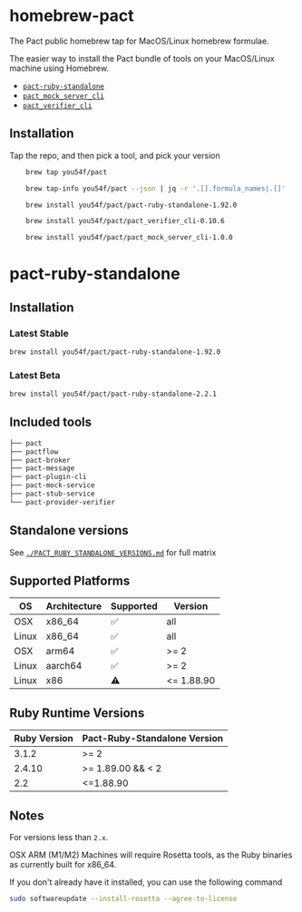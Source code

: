 # homebrew-pact

The Pact public homebrew tap for MacOS/Linux homebrew formulae.

The easier way to install the Pact bundle of tools on your MacOS/Linux machine using Homebrew.

- [`pact-ruby-standalone`](https://github.com/pact-foundation/pact-ruby-standalone)
- [`pact_mock_server_cli`](https://github.com/pact-foundation/pact-reference)
- [`pact_verifier_cli`](https://github.com/pact-foundation/pact-reference)
<!-- - [`pact-plugin-cli`](https://github.com/pact-foundation/pact-plugins) -->

## Installation

Tap the repo, and then pick a tool, and pick your version

```sh
    brew tap you54f/pact
```

```sh
    brew tap-info you54f/pact --json | jq -r '.[].formula_names|.[]'
```

```sh
    brew install you54f/pact/pact-ruby-standalone-1.92.0
```

```sh
    brew install you54f/pact/pact_verifier_cli-0.10.6
```

```sh
    brew install you54f/pact/pact_mock_server_cli-1.0.0
```

# pact-ruby-standalone

## Installation

### Latest Stable

```sh
brew install you54f/pact/pact-ruby-standalone-1.92.0
```

### Latest Beta

```sh
brew install you54f/pact/pact-ruby-standalone-2.2.1
```

## Included tools

```lisp
├── pact
├── pactflow
├── pact-broker
├── pact-message
├── pact-plugin-cli
├── pact-mock-service
├── pact-stub-service
└── pact-provider-verifier
```

## Standalone versions

See [`./PACT_RUBY_STANDALONE_VERSIONS.md`](./PACT_RUBY_STANDALONE_VERSIONS.md) for full matrix

## Supported Platforms

| OS          | Architecture  | Supported  | Version    |
| -------     | ------------  | ---------  | ---------- |
| OSX         |     x86_64    |     ✅     |    all     |
| Linux       |     x86_64    |     ✅     |    all     |
| OSX         |     arm64     |     ✅     |   >= 2     |
| Linux       |    aarch64    |     ✅     |   >= 2     |
| Linux       |      x86      |     ⚠️      | <= 1.88.90 |

## Ruby Runtime Versions

| Ruby Version  | Pact-Ruby-Standalone Version  |
| ------------- | --------------------------    |
|    3.1.2      |           >= 2                |
|    2.4.10     |       >= 1.89.00 && < 2       |
|    2.2        |          <=1.88.90            |

## Notes

For versions less than `2.x`.

OSX ARM (M1/M2) Machines will require Rosetta tools, as the Ruby binaries as currently built for x86_64.

If you don't already have it installed, you can use the following command

```sh
sudo softwareupdate --install-rosetta --agree-to-license
```
